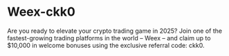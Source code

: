 # Weex-ckk0
Are you ready to elevate your crypto trading game in 2025? Join one of the fastest-growing trading platforms in the world – Weex – and claim up to $10,000 in welcome bonuses using the exclusive referral code: ckk0.
